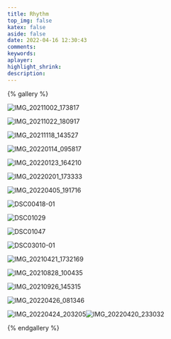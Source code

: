 ```yaml
---
title: Rhythm
top_img: false
katex: false
aside: false
date: 2022-04-16 12:30:43
comments:
keywords:
aplayer:
highlight_shrink:
description:
---
```


{% gallery %}

![IMG_20211002_173817](IMG_20211002_173817.jpg)

![IMG_20211022_180917](IMG_20211022_180917.jpg)

![IMG_20211118_143527](IMG_20211118_143527.jpg)

![IMG_20220114_095817](IMG_20220114_095817.jpg)

![IMG_20220123_164210](IMG_20220123_164210.jpg)

![IMG_20220201_173333](IMG_20220201_173333.jpg)

![IMG_20220405_191716](IMG_20220405_191716.jpg)

![DSC00418-01](DSC00418-01.jpeg)

![DSC01029](DSC01029.JPG)

![DSC01047](DSC01047.JPG)

![DSC03010-01](DSC03010-01.jpeg)

![IMG_20210421_1732169](IMG_20210421_1732169.jpg)

![IMG_20210828_100435](IMG_20210828_100435.jpg)

![IMG_20210926_145315](IMG_20210926_145315.jpg)

![IMG_20220426_081346](IMG_20220426_081346.jpg)

![IMG_20220424_203205](IMG_20220424_203205.jpg)![IMG_20220420_233032](IMG_20220420_233032.jpg)



{% endgallery %}
